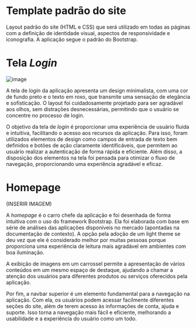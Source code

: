 # Template padrão do site



Layout padrão do site (HTML e CSS) que será utilizado em todas as páginas com a definição de identidade visual, aspectos de responsividade e iconografia. A aplicação segue o padrão do Bootstrap.

# Tela _Login_

![image](https://github.com/ICEI-PUC-Minas-PMV-ADS/pmv-ads-2023-1-e1-proj-web-t12-movie-manager/assets/100796561/931e91a3-620f-4a5a-8700-d620cc6e9fc5)


A tela de _login_ da aplicação apresenta um design minimalista, com uma cor de fundo preto e o texto em roxo, que transmite uma sensação de elegância e sofisticação. O layout foi cuidadosamente projetado para ser agradável aos olhos, sem distrações desnecessárias, permitindo que o usuário se concentre no processo de login.

O objetivo da tela de _login_ é proporcionar uma experiência de usuário fluida e intuitiva, facilitando o acesso aos recursos da aplicação. Para isso, foram utilizados elementos de design como campos de entrada de texto bem definidos e botões de ação claramente identificáveis, que permitem ao usuário realizar a autenticação de forma rápida e eficiente. Além disso, a disposição dos elementos na tela foi pensada para otimizar o fluxo de navegação, proporcionando uma experiência agradável e eficaz.

# Homepage

(INSERIR IMAGEM)

A _homepage_ é o carro chefe da aplicação e foi desenhada de forma intuitiva com o uso do framework Bootstrap. Ela foi elaborada com base em série de análises das aplicações disponíveis no mercado (apontadas na documentação de contexto). A opção pela adoção de um light theme se deu vez que ele é considerado melhor por muitas pessoas porque proporciona uma experiência de leitura mais agradável em ambientes com boa iluminação.

A exibição de imagens em um carrossel permite a apresentação de vários conteúdos em um mesmo espaço de destaque, ajudando a chamar a atenção dos usuários para diferentes produtos ou serviços oferecidos pela aplicação.

Por fim, a navbar superior é um elemento fundamental para a navegação na aplicação. Com ela, os usuários podem acessar facilmente diferentes seções do site, além de terem acesso às informações de conta, ajuda e suporte. Isso torna a navegação mais fácil e eficiente, melhorando a usabilidade e a experiência do usuário como um todo.
